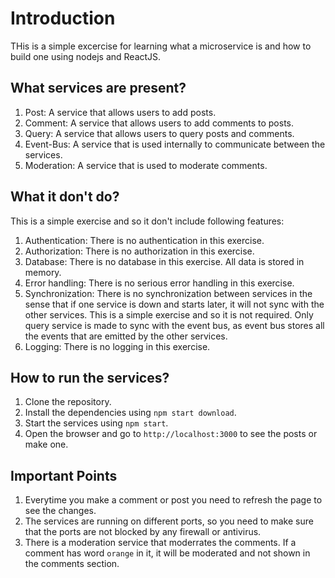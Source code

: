 # Introduction

THis is a simple excercise for learning what a microservice is and how to build one using nodejs and ReactJS.

## What services are present?

1. Post: A service that allows users to add posts.
2. Comment: A service that allows users to add comments to posts.
3. Query: A service that allows users to query posts and comments.
4. Event-Bus: A service that is used internally to communicate between the services.
5. Moderation: A service that is used to moderate comments.

## What it don't do?

This is a simple exercise and so it don't include following features:

1. Authentication: There is no authentication in this exercise.
2. Authorization: There is no authorization in this exercise.
3. Database: There is no database in this exercise. All data is stored in memory.
4. Error handling: There is no serious error handling in this exercise.
5. Synchronization: There is no synchronization between services in the sense that if one service is down and starts later, it will not sync with the other services. This is a simple exercise and so it is not required. Only query service is made to sync with the event bus, as event bus stores all the events that are emitted by the other services.
6. Logging: There is no logging in this exercise.

## How to run the services?

1. Clone the repository.
2. Install the dependencies using `npm start download`.
3. Start the services using `npm start`.
4. Open the browser and go to `http://localhost:3000` to see the posts or make one.

## Important Points

1. Everytime you make a comment or post you need to refresh the page to see the changes.
2. The services are running on different ports, so you need to make sure that the ports are not blocked by any firewall or antivirus.
3. There is a moderation service that moderrates the comments. If a comment has word `orange` in it, it will be moderated and not shown in the comments section.
